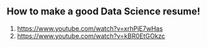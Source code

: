 ## How to make a good Data Science resume!

1.	https://www.youtube.com/watch?v=xrhPjE7wHas
2.	https://www.youtube.com/watch?v=kBR0EtGOkzc
